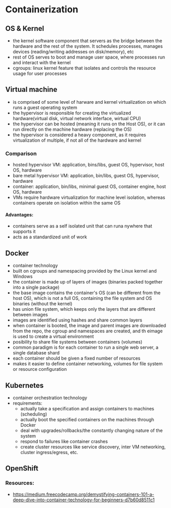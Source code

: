 # Containerization

## OS & Kernel

- the kernel software component that servers as the bridge between the hardware and the rest of the system. It schedules processes, manages devices (reading/writing addresses on disk/memory), etc
- rest of OS serves to boot and manage user space, where processes run and interact with the kernel
- cgroups: linux kernel feature that isolates and controls the resource usage for user processes

## Virtual machine

- is comprised of some level of harware and kernel virtualization on which runs a guest operating system
- the hypervisor is responsible for creating the virtualized hardware(virtual disk, virtual network interface, wirtual CPU)
- the hypervisor can be hosted (meaning it runs on the Host OS), or it can run directly on the machine hardware (replacing the OS)
- the hypervisor is considered a heavy component, as it requires virtualization of multiple, if not all of the hardware and kernel

### Comparison

- hosted hypervisor VM: application, bins/libs, guest OS, hypervisor, host OS, hardware
- bare metal hypervisor VM: application, bin/libs, guest OS, hypervisor, hardware
- container: application, bin/libs, minimal guest OS, container engine, host OS, hardware
- VMs require hardware virtualization for machine level isolation, whereas containers operate on isolation within the same OS

#### Advantages:

- containers serve as a self isolated unit that can runa nywhere that supports it
- acts as a standardized unit of work

## Docker

- container technology
- built on cgroups and namespacing provided by the Linux kernel and Windows
- the container is made up of layers of images (binaries packed together into a single package)
- the base image contains the container's OS (can be different from the host OS), which is not a full OS, containing the file system and OS binaries (without the kernel)
- has union file system, which keeps only the layers that are different between images
- images are identified using hashes and share common layers
- when container is booted, the image and parent images are downloaded from the repo, the cgroup and namespaces are created, and th eimage is used to create a virtual environment
- posibility to share file systems between containers (volumes)
- common paradigm is for each container to run a single web server, a single database shard
- each container should be given a fixed number of resources
- makes it easier to define container networking, volumes for file system or resource configuration

## Kubernetes

- container orchestration technology
- requirements:
  - actually take a specification and assign containers to machines (scheduling)
  - actually boot the specified containers on the machines through Docker
  - deal with upgrades/rollbacks/the constantly changing nature of the system
  - respond to failures like container crashes
  - create cluster resources like service discovery, inter VM networking, cluster ingress/egress, etc.

## OpenShift

### Resources:

- https://medium.freecodecamp.org/demystifying-containers-101-a-deep-dive-into-container-technology-for-beginners-d7b60d8511c1
